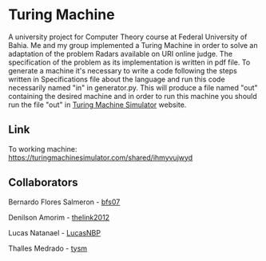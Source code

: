 # Turing Machine

A university project for Computer Theory course at Federal University of Bahia. Me and my group implemented a Turing Machine in order to solve an adaptation of the problem Radars available on URI online judge. The specification of the problem as its implementation is written in pdf file. To generate a machine it's necessary to write a code following the steps written in Specifications file about the language and run this code necessarily named "in" in generator.py. This will produce a file named "out" containing the desired machine and in order to run this machine you should run the file "out" in [Turing Machine Simulator](https://turingmachinesimulator.com/) website.

## Link

To working machine: https://turingmachinesimulator.com/shared/ihmyvujwyd

## Collaborators

Bernardo Flores Salmeron - [bfs07](https://github.com/bfs07/)

Denilson Amorim - [thelink2012](https://github.com/thelink2012/)

Lucas Natanael - [LucasNBP](https://github.com/LucasNBP/)

Thalles Medrado - [tysm](https://github.com/tysm/)

